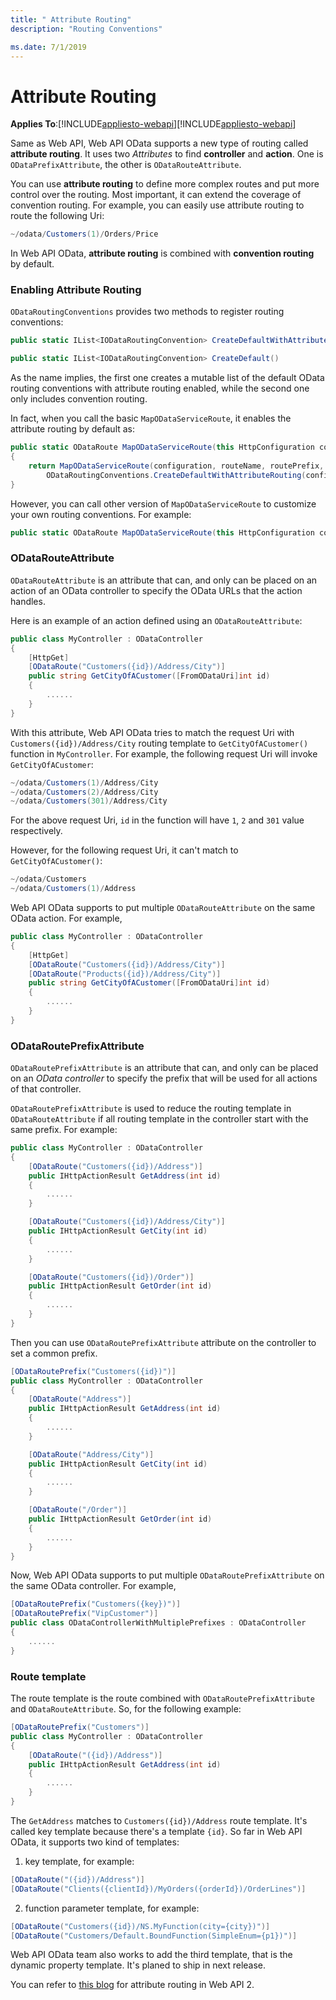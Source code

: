 ```yaml
---
title: " Attribute Routing"
description: "Routing Conventions"

ms.date: 7/1/2019
---
```

# Attribute Routing
**Applies To**:[!INCLUDE[appliesto-webapi](../includes/appliesto-webapi-v7.md)][!INCLUDE[appliesto-webapi](../includes/appliesto-webapi-v6.md)]

Same as Web API, Web API OData supports a new type of routing called **attribute routing**. It uses two *Attributes* to find **controller** and **action**. One is `ODataPrefixAttribute`, the other is `ODataRouteAttribute`.

You can use **attribute routing** to define more complex routes and put more control over the routing. Most important, it can extend the coverage of convention routing. For example, you can easily use attribute routing to route the following Uri:

```C#
~/odata/Customers(1)/Orders/Price
```

In Web API OData, **attribute routing** is combined with **convention routing** by default.

### Enabling Attribute Routing

`ODataRoutingConventions` provides two methods to register routing conventions:

```C#
public static IList<IODataRoutingConvention> CreateDefaultWithAttributeRouting(HttpConfiguration configuration, IEdmModel model)

public static IList<IODataRoutingConvention> CreateDefault()
```

As the name implies, the first one creates a mutable list of the default OData routing conventions with attribute routing enabled, while the second one only includes convention routing.

In fact, when you call the basic `MapODataServiceRoute`, it enables the attribute routing by default as:
```C#
public static ODataRoute MapODataServiceRoute(this HttpConfiguration configuration, string routeName, string routePrefix, IEdmModel model, ODataBatchHandler batchHandler)
{
    return MapODataServiceRoute(configuration, routeName, routePrefix, model, new DefaultODataPathHandler(),
        ODataRoutingConventions.CreateDefaultWithAttributeRouting(configuration, model), batchHandler);
}
```

However, you can call other version of `MapODataServiceRoute` to customize your own routing conventions. For example:

```C#
public static ODataRoute MapODataServiceRoute(this HttpConfiguration configuration, string routeName, string routePrefix, IEdmModel model, IODataPathHandler pathHandler, IEnumerable<IODataRoutingConvention> routingConventions)
```

### ODataRouteAttribute

`ODataRouteAttribute` is an attribute that can, and only can be placed on an action of an OData controller to specify the OData URLs that the action handles.

Here is an example of an action defined using an `ODataRouteAttribute`:

```C#
public class MyController : ODataController
{
    [HttpGet]
    [ODataRoute("Customers({id})/Address/City")]
    public string GetCityOfACustomer([FromODataUri]int id)
    {
        ......
    }
}
```

With this attribute, Web API OData tries to match the request Uri with `Customers({id})/Address/City` routing template to  `GetCityOfACustomer()` function in `MyController`. For example, the following request Uri will invoke `GetCityOfACustomer`:

```C#
~/odata/Customers(1)/Address/City
~/odata/Customers(2)/Address/City
~/odata/Customers(301)/Address/City
```

For the above request Uri, `id` in the function will have `1`, `2` and `301` value respectively.

However, for the following request Uri, it can't match to `GetCityOfACustomer()`:
```C#
~/odata/Customers
~/odata/Customers(1)/Address
```

Web API OData supports to put multiple `ODataRouteAttribute` on the same OData action. For example, 

```C#
public class MyController : ODataController
{
    [HttpGet]
    [ODataRoute("Customers({id})/Address/City")]
    [ODataRoute("Products({id})/Address/City")]
    public string GetCityOfACustomer([FromODataUri]int id)
    {
        ......
    }
}
```

### ODataRoutePrefixAttribute

`ODataRoutePrefixAttribute` is an attribute that can, and only can be placed on an *OData controller* to specify the prefix that will be used for all actions of that controller.

`ODataRoutePrefixAttribute` is used to reduce the routing template in `ODataRouteAttribute` if all routing template in the controller start with the same prefix. For example:

```C#
public class MyController : ODataController
{
    [ODataRoute("Customers({id})/Address")]
    public IHttpActionResult GetAddress(int id)
    {
        ......
    }

    [ODataRoute("Customers({id})/Address/City")]
    public IHttpActionResult GetCity(int id)
    {
        ......
    }

    [ODataRoute("Customers({id})/Order")]
    public IHttpActionResult GetOrder(int id)
    {
        ......
    }
}
```

Then you can use `ODataRoutePrefixAttribute` attribute on the controller to set a common prefix.

```C#
[ODataRoutePrefix("Customers({id})")]
public class MyController : ODataController
{
    [ODataRoute("Address")]
    public IHttpActionResult GetAddress(int id)
    {
        ......
    }

    [ODataRoute("Address/City")]
    public IHttpActionResult GetCity(int id)
    {
        ......
    }

    [ODataRoute("/Order")]
    public IHttpActionResult GetOrder(int id)
    {
        ......
    }
}
```

Now, Web API OData supports to put multiple `ODataRoutePrefixAttribute` on the same OData controller. For example, 

```C#
[ODataRoutePrefix("Customers({key})")]  
[ODataRoutePrefix("VipCustomer")]  
public class ODataControllerWithMultiplePrefixes : ODataController  
{
    ......  
}
```

### Route template

The route template is the route combined with `ODataRoutePrefixAttribute` and `ODataRouteAttribute`. So, for the following example:

```C#
[ODataRoutePrefix("Customers")]  
public class MyController : ODataController  
{
    [ODataRoute("({id})/Address")]
    public IHttpActionResult GetAddress(int id)
    {
        ......
    }
}
```

The `GetAddress` matches to `Customers({id})/Address` route template. It's called key template because there's a template `{id}`. So far in Web API OData, it supports two kind of templates:

1. key template, for example: 

```C#
[ODataRoute("({id})/Address")]
[ODataRoute("Clients({clientId})/MyOrders({orderId})/OrderLines")]
```    
   
2. function parameter template, for example: 

```C#
[ODataRoute("Customers({id})/NS.MyFunction(city={city})")]
[ODataRoute("Customers/Default.BoundFunction(SimpleEnum={p1})")]
```    

Web API OData team also works to add the third template, that is the dynamic property template. It's planed to ship in next release.

You can refer to [this blog](https://www.asp.net/web-api/overview/web-api-routing-and-actions/attribute-routing-in-web-api-2) for attribute routing in Web API 2.
